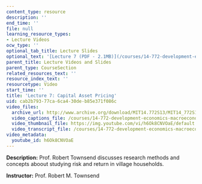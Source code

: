```yaml
---
content_type: resource
description: ''
end_time: ''
file: null
learning_resource_types:
- Lecture Videos
ocw_type: ''
optional_tab_title: Lecture Slides
optional_text: '[Lecture 7 (PDF - 2.1MB)](/courses/14-772-development-economics-macroeconomics-spring-2013/resources/mit14_772s13_lecture7)'
parent_title: Lecture Videos and Slides
parent_type: CourseSection
related_resources_text: ''
resource_index_text: ''
resourcetype: Video
start_time: ''
title: 'Lecture 7: Capital Asset Pricing'
uid: cab2b793-77ca-6ca4-30de-b85e371f086c
video_files:
  archive_url: http://www.archive.org/download/MIT14.772S13/MIT14_772S13_lec07_300k.mp4
  video_captions_file: /courses/14-772-development-economics-macroeconomics-spring-2013/67f0c66a7e105f429b6b9bb68cd86b27_h6Ok8CNVOaE.vtt
  video_thumbnail_file: https://img.youtube.com/vi/h6Ok8CNVOaE/default.jpg
  video_transcript_file: /courses/14-772-development-economics-macroeconomics-spring-2013/e08cb294b95830422095c939f1b2bbaf_h6Ok8CNVOaE.pdf
video_metadata:
  youtube_id: h6Ok8CNVOaE
---
```


**Description:** Prof. Robert Townsend discusses research methods and concepts aboout studying risk and return in village households.

**Instructor:** Prof. Robert M. Townsend



